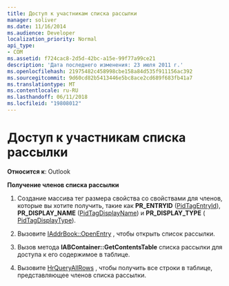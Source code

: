 ```yaml
---
title: Доступ к участникам списка рассылки
manager: soliver
ms.date: 11/16/2014
ms.audience: Developer
localization_priority: Normal
api_type:
- COM
ms.assetid: f724cac8-2d5d-42bc-a15e-99f77a99ce21
description: 'Дата последнего изменения: 23 июля 2011 г.'
ms.openlocfilehash: 21975482c458998cbe158a84d535f911156ac392
ms.sourcegitcommit: 9d60cd82b5413446e5bc8ace2cd689f683fb41a7
ms.translationtype: MT
ms.contentlocale: ru-RU
ms.lasthandoff: 06/11/2018
ms.locfileid: "19808012"
---
```

# <a name="accessing-the-members-of-a-distribution-list"></a>Доступ к участникам списка рассылки

  
  
**Относится к**: Outlook 
  
 **Получение членов списка рассылки**
  
1. Создание массива тег размера свойства со свойствами для членов, которые вы хотите получить, такие как **PR_ENTRYID** ([PidTagEntryId](pidtagentryid-canonical-property.md)), **PR_DISPLAY_NAME** ([PidTagDisplayName](pidtagdisplayname-canonical-property.md)) и **PR_DISPLAY_TYPE** ([ PidTagDisplayType](pidtagdisplaytype-canonical-property.md)).
    
2. Вызовите [IAddrBook::OpenEntry](iaddrbook-openentry.md) , чтобы открыть список рассылки. 
    
3. Вызов метода **IABContainer::GetContentsTable** списка рассылки для доступа к его содержимое в таблице. 
    
4. Вызовите [HrQueryAllRows](hrqueryallrows.md) , чтобы получить все строки в таблице, представляющее членов списка рассылки. 
    


